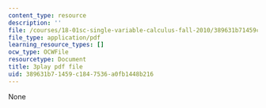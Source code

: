 ```yaml
---
content_type: resource
description: ''
file: /courses/18-01sc-single-variable-calculus-fall-2010/389631b71459c1847536a0fb1448b216_ksAdC6Z99dE.pdf
file_type: application/pdf
learning_resource_types: []
ocw_type: OCWFile
resourcetype: Document
title: 3play pdf file
uid: 389631b7-1459-c184-7536-a0fb1448b216
---
```

None

